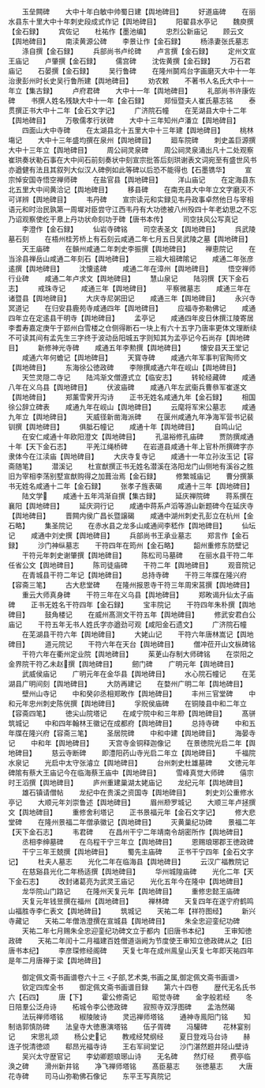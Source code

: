 <!-- { "loadSidebar": true } -->
　　玉垒闗碑
　　大中十年白敏中帅蜀日建【舆地碑目】
　　好道庙碑
　　在丽水县东十里大中十年刺史段成式作记【舆地碑目】
　　阳翟县水亭记
　　魏庾撰【金石録】
　　宾佐记
　　杜祐作【墨池编】
　　忠烈公新庙记
　　顾云文【舆地碑目】
　　南渎黄源公碑
　　李景让作【金石録】
　　杨涤妻张氏墓志
　　涤自撰【金石録】
　　兵部尚书卢纶碑
　　卢言撰【金石録】
　　定州文宣王庙记
　　卢肇撰【金石録】
　　儒宫碑
　　沈佐黄撰【金石録】
　　万石君庙记
　　石晏撰【金石録】
　　吴行鲁碑
　　在隆州鬬鸡台字画磨灭大中十一年治隶彭州时长史吴行鲁所建【舆地碑目】
　　劝农敕
　　不著书人名氏大中十一年立【集古録】
　　卢府君碑
　　大中十一年【舆地碑目】
　　礼部尚书许康佐碑
　　书撰人姓名残缺大中十一年【金石録】
　　郑恒暨夫人崔氏墓志铭
　　泰贯撰正书大中十二年【金石文字记】
　　广济院石幢
　　在芜湖县大中十二年【舆地碑目】
　　万敬儒孝行状碑
　　大中十三年知州卢潘立【舆地碑目】
　　四面山大中寺碑
　　在太湖县北十五里大中十三年建【舆地碑目】
　　桃林塲记
　　大中十三年盛均撰在泉州【舆地碑目】
　　廻车院碑
　　刺史盖巨源撰大中十三年立【舆地碑目】
　　周公祠灵泉碑
　　周公祠灵泉涌出凡十二处观察崔珙奏状勒石事在大中间石前刻奏状中刻宣宗批答后刻珙谢表文词宛至有盛世风书亦遒健有法且其叙列大似汉人碑例如此等碑以后恐不能得也【石墨镌华】
　　宣宗悼安国寺悟空禅师碑
　　在盐官县【舆地碑目】
　　洋山庙记
　　在定海县东北五里大中间黄洽记【舆地碑目】
　　移县碑
　　在南充县大中年立文字磨灭不可详辨【舆地碑目】
　　韦丹碑
　　宣宗读元和实録见韦丹政事卓然他日与宰相语元和时治民孰第一周墀对臣尝守江西韦丹有大功徳被八州殁四十年老幼思之不忘乃诏观察使纥干臮上丹功状命刻功于碑【唐书本传】
　　司空扶风公写真记
　　李澄作【金石録】
　　仙岩寺碑铭
　　司空表圣文【舆地碑目】
　　呉武陵墓石刻
　　在梧州桂芳桥上有石刻云咸通二年七月五日吴武陵之墓【舆地碑目】
　　天王庙碑
　　在贑州咸通二年刺史李振撰【舆地碑目】
　　禅恵院记
　　在当涂县禅岳山咸通二年刻石【舆地碑目】
　　三祖大祖碑隂记
　　咸通二年张彦逺撰【舆地碑目】
　　沈懐逺碑
　　咸通二年在漳州【舆地碑目】
　　悟空禅师行业碑
　　咸通二年卢求文【舆地碑目】
　　慧山泉记
　　陆羽撰【天下金石志】
　　戒珠寺记
　　咸通三年【舆地碑目】
　　平察微墓志
　　咸通三年在诸暨县【舆地碑目】
　　大庆寺尼粥田记
　　咸通三年【舆地碑目】
　　永兴寺冥道记
　　在归安县鹿苑寺咸通四年【舆地碑目】
　　应福寺弥勒佛记
　　咸通四年立在定逺县干明寺【舆地碑目】
　　孟亭记
　　咸通四年皮日休撰江陵寄居李耆寿嘉定庚午于郢州白雪楼之仓侧得断石一块上有六十五字乃唐率更体文理断续不可读其间有孟先生三字终于波动岳阳城五字则知其为孟亭记今石尚存【舆地碑目】
　　新修神光寺碑
　　咸通五年李勲撰【舆地碑目】
　　懐安县天王堂记
　　咸通六年何蟾记【舆地碑目】
　　天寳寺碑
　　咸通六年军事判官陶师文【舆地碑目】
　　东海徐公徳政碑
　　李隙撰咸通六年在岘山【舆地碑目】
　　天竺灵隠二寺记
　　陆鸿渐文僧遵式立【临安志】
　　转轮经藏碑
　　咸通八年在义乌县【舆地碑目】
　　伏波庙碑
　　咸通八年左武衞兵曹叅军崔遂文【舆地碑目】
　　郑薰雪霁开沟诗
　　正书无姓名咸通九年【金石録】
　　相国徐公辞立碑表
　　咸通九年在岘山【舆地碑目】
　　云麾将军宋公墓志
　　咸通九年立【舆地碑目】
　　天威径新凿海派碑
　　在匽州咸通九年净海军营书记裴钏撰【舆地碑目】
　　俱胝石幢记
　　咸通十年【舆地碑目】
　　自鸣山记
　　在安仁咸通十年欧阳澄文【舆地碑目】
　　孔温裕修孔庙碑
　　贾防撰咸通十年【天下金石志】
　　平羌江绳桥碑
　　在岩道县咸通十年上官朴所撰碑字亦隶体今在江渎庙【舆地碑目】
　　大庆寺复寺记
　　咸通十一年立孙汝玉记【容斋随笔】
　　潜溪记
　　杜宣猷撰正书无姓名潜溪在洛阳龙门山侧地有溪谷之胜旧为宰相李荡别墅宣猷购得之加葺治焉【金石録】
　　修繁城庙记
　　曹分撰篆书无姓名咸通十二年【金石録】
　　张孝子旌表碣
　　咸通十三年【舆地碑目】
　　陆文学
　　咸通十五年鸿渐自撰【集古録】
　　延庆禅院碑
　　蒋系撰在襄阳【舆地碑目】
　　延庆洞行记
　　咸通中蒋系卢滔等游山新题碑今在延庆寺【舆地碑目】
　　晋闗内侯广昌长暨譲碣
　　咸通中湖州刺史孔彭立在杭州【金石略】
　　集圣院记
　　在赤水县之龙多山咸通间李嵇作【舆地碑目】
　　仙坛记
　　咸通中刘史撰【舆地碑目】
　　兵部尚书王承业墓志
　　郑言作【金石録】
　　沙门神纵墓志
　　干符四年在筠州【金石略】
　　韶州重修东防壁记
　　干符元年刺史谢肇撰【舆地碑目】
　　陈松司马墓碑
　　在丽水县干符二年任省公文【舆地碑目】
　　陈司徒庙碑
　　干符二年【舆地碑目】
　　观音院记
　　在青城县干符二年记【舆地碑目】
　　总持寺碑
　　干符三年牒在隆兴府【容斋三笔】
　　古大悲堂碑
　　在隆州报恩寺干符三年周宋莒撰【舆地碑目】
　　重云大师真身碑
　　干符三年在义乌县【舆地碑目】
　　郑畋谒升仙太子庙碑
　　正书无姓名干符四年【金石録】
　　宝丰院记
　　干符四年朱朴撰【舆地碑目】
　　鼓角楼记
　　在威州髙测文干符五年【舆地碑目】
　　修武安君白公庙记
　　干符五年无书人姓氏字亦遒劲可观【咸阳金石遗文】
　　广济院石幢
　　在芜湖县干符六年【舆地碑目】
　　大姥山记
　　干符六年唐林嵩记【舆地碑目】
　　道元院记
　　干符六年在天台【舆地碑目】
　　僧冲莅开山文枞碑铭
　　干符六年在衢州定业院【舆地碑目】
　　茱茰山存制大师碑铭
　　在崇阳之金界院干符乙未赵撰【舆地碑目】
　　劒门碑
　　广明元年【舆地碑目】
　　武威侯庙记
　　广明元年在金华县【舆地碑目】
　　水心院石幢记
　　在芜湖县广明间刻【舆地碑目】
　　大防再建记
　　在婺州广明二年【舆地碑目】
　　壁州山寺记
　　中和癸卯丞相郑畋作【舆地碑目】
　　丰州三官堂碑
　　中和元年忠州刺史陈侊撰【舆地碑目】
　　孚贶侯庙碑
　　在铜陵县中和二年立【容斋四笔】
　　徳尖山院塔记
　　在咸宁院中和三年剙【舆地碑目】
　　髙骈筑城记
　　中和四年翰林王徽记在成都府【舆地碑目】
　　总持寺碑
　　中和五年牒在隆兴府【容斋三笔】
　　圣居院碑
　　中和中建【舆地碑目】
　　海晏寺记
　　中和年【舆地碑目】
　　天宫寺金铜释迦像记
　　在景徳院光启二年【舆地碑目】
　　慈云寺断碑
　　即澧阳药山寺光启二年立【舆地碑目】
　　千福院水泉记
　　光启中太守张濬立【舆地碑目】
　　台州刺史杜雄墓碑
　　文徳元年碑隂有蔡大王庙记今在临海蔡王庙中【舆地碑目】
　　雪峰真觉大师碑
　　僖宗时王滔撰【舆地碑目】
　　庐州重建巢湖太姥庙记
　　龙纪元年【舆地碑目】
　　雄石镇请僧帖
　　龙纪中在贵溪之资国寺【舆地碑目】
　　刺史刘公重修水亭记
　　大顺元年刘崇鲁述【舆地碑目】
　　眉州剙罗城记
　　大顺三年卢拯撰文【舆地碑目】
　　重修舍利塔记
　　正书景福元年【金石文字记】
　　修大悲堂碑
　　在隆州景福二年僧承徽记【舆地碑目】
　　灭黄巢纪功碑
　　景福二年【天下金石志】
　　韦君碑
　　在昌州干宁二年靖南令胡密所作【舆地碑目】
　　丞相李绅墓碑
　　在乌程干宁三年立【舆地碑目】
　　恩赐琅琊郡王徳政碑
　　干宁三年王兢撰【舆地碑目】
　　蜀先主庙碑
　　正书干宁四年【金石文字记】
　　杜夫人墓志
　　光化二年在临海县【舆地碑目】
　　云汉广福教院记
　　在慈谿县光化二年杨适撰【舆地碑目】
　　华州城隍庙碑
　　光化二年【天下金石志】
　　改封诸葛亮为武灵王庙记
　　光化五年今在隆中【舆地碑目】
　　龙华院山门路记
　　在隆州天复元年【舆地碑目】
　　重修忠懿王庙碑
　　天复元年钱昱撰在福州【舆地碑目】
　　禅林碑
　　天复四年在遂宁府鹤鸣山福胜寺李仁表文【舆地碑目】
　　筑城记
　　天祐二年【祥符图经】
　　新兴寺藏记
　　天祐二年僧浩澄撰在宣城县【舆地碑目】
　　朱全忠迎銮纪功碑
　　天祐二年七月赐朱全忠迎銮纪功碑文立于都内【旧唐书本纪】
　　王审知徳政碑
　　天祐二年闰十二月福建百姓僧道诣阙为节度使王审知立徳政碑从之【旧唐书本纪】
　　李彦琛修经阁碑
　　天复七年在成州鳯皇山天复七年即天祐四年是年二月唐禅于梁【舆地碑目】

　　御定佩文斋书画谱卷六十三
<子部,艺术类,书画之属,御定佩文斋书画谱>
　　钦定四库全书
　　御定佩文斋书画谱目録
　　第六十四卷
　　歴代无名氏书六【石四】
　　唐【下】
　　霍公修斋记
　　昭觉寺碑
　　金字般若经
　　冬日陪羣公泛舟诗
　　柘城令李公徳政碑
　　寂照寺双浮图碑
　　孟浩然碣
　　法玩禅师塔铭
　　椒陵陂诗
　　灵迅禅师塔铭
　　通神寺鳯阳门铭
　　知制诰郭慎防碑
　　法皇寺大徳惠演塔铭
　　伍子胥碑
　　冯驩碑
　　花林宴别记
　　宋思礼颂
　　杨公史记
　　教戒经梵纲经
　　夏日登戏马台诗
　　赫连子悦清徳颂
　　郗昂光福寺诗
　　王右军祠堂记
　　沙门湛然题井陉山壁诗
　　吴兴太守歴官记
　　李幼卿题琅琊山诗
　　无名碑
　　然灯经
　　费亭临涣之碑
　　滑州新井铭
　　净飞禅师塔铭
　　髙臣墓志
　　张徳墓志
　　大唐花寺碑
　　司马山弥勒佛石像记
　　东平王写真院记
